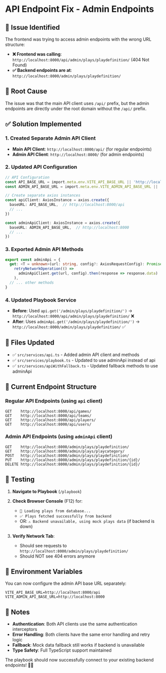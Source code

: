 # API Endpoint Fix - Admin Endpoints

## 🐛 **Issue Identified**

The frontend was trying to access admin endpoints with the wrong URL structure:
- **❌ Frontend was calling**: `http://localhost:8000/api/admin/plays/playdefinition/` (404 Not Found)
- **✅ Backend endpoints are at**: `http://localhost:8000/admin/plays/playdefinition/`

## 🔧 **Root Cause**

The issue was that the main API client uses `/api/` prefix, but the admin endpoints are directly under the root domain without the `/api/` prefix.

## ✅ **Solution Implemented**

### **1. Created Separate Admin API Client**
- **Main API Client**: `http://localhost:8000/api/` (for regular endpoints)
- **Admin API Client**: `http://localhost:8000/` (for admin endpoints)

### **2. Updated API Configuration**
```typescript
// API Configuration
const API_BASE_URL = import.meta.env.VITE_API_BASE_URL || 'http://localhost:8000/api'
const ADMIN_API_BASE_URL = import.meta.env.VITE_ADMIN_API_BASE_URL || 'http://localhost:8000'

// Create separate axios instances
const apiClient: AxiosInstance = axios.create({
  baseURL: API_BASE_URL,  // http://localhost:8000/api
  // ...
})

const adminApiClient: AxiosInstance = axios.create({
  baseURL: ADMIN_API_BASE_URL,  // http://localhost:8000
  // ...
})
```

### **3. Exported Admin API Methods**
```typescript
export const adminApi = {
  get: <T = unknown>(url: string, config?: AxiosRequestConfig): Promise<T> =>
    retryNetworkOperation(() => 
      adminApiClient.get(url, config).then(response => response.data)
    ),
  // ... other methods
}
```

### **4. Updated Playbook Service**
- **Before**: Used `api.get('/admin/plays/playdefinition/')` → `http://localhost:8000/api/admin/plays/playdefinition/` ❌
- **After**: Uses `adminApi.get('/admin/plays/playdefinition/')` → `http://localhost:8000/admin/plays/playdefinition/` ✅

## 📁 **Files Updated**

- ✅ `src/services/api.ts` - Added admin API client and methods
- ✅ `src/services/playbook.ts` - Updated to use adminApi instead of api
- ✅ `src/services/apiWithFallback.ts` - Updated fallback methods to use adminApi

## 🎯 **Current Endpoint Structure**

### **Regular API Endpoints** (using `api` client)
```
GET    http://localhost:8000/api/games/
GET    http://localhost:8000/api/teams/
GET    http://localhost:8000/api/players/
GET    http://localhost:8000/api/users/
```

### **Admin API Endpoints** (using `adminApi` client)
```
GET    http://localhost:8000/admin/plays/playdefinition/
GET    http://localhost:8000/admin/plays/playcategory/
POST   http://localhost:8000/admin/plays/playdefinition/
PUT    http://localhost:8000/admin/plays/playdefinition/{id}/
DELETE http://localhost:8000/admin/plays/playdefinition/{id}/
```

## 🧪 **Testing**

1. **Navigate to Playbook** (`/playbook`)
2. **Check Browser Console** (F12) for:
   - `🎯 Loading plays from database...`
   - `✅ Plays fetched successfully from backend`
   - OR: `⚠️ Backend unavailable, using mock plays data` (if backend is down)

3. **Verify Network Tab**:
   - Should see requests to `http://localhost:8000/admin/plays/playdefinition/`
   - Should NOT see 404 errors anymore

## 🔧 **Environment Variables**

You can now configure the admin API base URL separately:
```env
VITE_API_BASE_URL=http://localhost:8000/api
VITE_ADMIN_API_BASE_URL=http://localhost:8000
```

## 📝 **Notes**

- **Authentication**: Both API clients use the same authentication interceptors
- **Error Handling**: Both clients have the same error handling and retry logic
- **Fallback**: Mock data fallback still works if backend is unavailable
- **Type Safety**: Full TypeScript support maintained

The playbook should now successfully connect to your existing backend endpoints! 🏀✨
